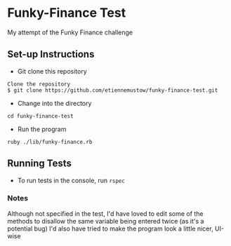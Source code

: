 # Funky-Finance Test

My attempt of the Funky Finance challenge

## Set-up Instructions

* Git clone this repository 
```
Clone the repository
$ git clone https://github.com/etiennemustow/funky-finance-test.git
```
* Change into the directory
```
cd funky-finance-test
```
* Run the program
```
ruby ./lib/funky-finance.rb
```

## Running Tests

* To run tests in the console, run `rspec`

### Notes

Although not specified in the test, I'd have loved to edit some of the methods to disallow the same variable being entered twice
(as it's a potential bug)
I'd also have tried to make the program look a little nicer, UI-wise
